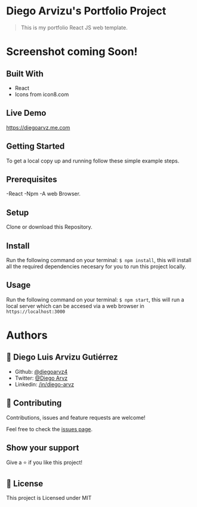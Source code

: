 # Diego Arvizu's Portfolio Project

> This is my portfolio React JS web template.

# Screenshot coming Soon!

## Built With

- React
- Icons from icon8.com

## Live Demo

https://diegoarvz.me.com

## Getting Started

To get a local copy up and running follow these simple example steps.

## Prerequisites
 -React
 -Npm
 -A web Browser. 

## Setup
  Clone or download this Repository.

## Install
  Run the following command on your terminal: `$ npm install`, this will install all the required dependencies necesary for you to run this project locally.

## Usage
  Run the following command on your terminal: `$ npm start`, this will run a local server which can be accesed via a web browser in `https://localhost:3000`

# Authors

## 👤 **Diego Luis Arvizu Gutiérrez**

- Github: [@diegoarvz4](https://github.com/diegoarvz4)
- Twitter: [@Diego Arvz](https://twitter.com/Darvizu_gutier)
- Linkedin: [/in/diego-arvz](https://linkedin.com/linkedinhandle)

## 🤝 Contributing

Contributions, issues and feature requests are welcome!

Feel free to check the [issues page](issues/).

## Show your support

Give a ⭐️ if you like this project!

## 📝 License

This project is Licensed under MIT
